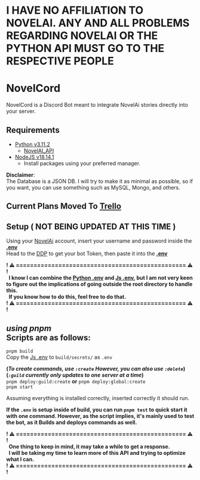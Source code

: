 # I HAVE NO AFFILIATION TO NOVELAI. ANY AND ALL PROBLEMS REGARDING NOVELAI OR THE PYTHON API MUST GO TO THE RESPECTIVE PEOPLE

# NovelCord
NovelCord is a Discord Bot meant to integrate NovelAi stories directly into your server.

## Requirements
- [Python v3.11.2](https://www.python.org/downloads/)  
	- [NovelAI_API](https://github.com/Aedial/novelai-api/tree/main)
- [NodeJS v18.14.1](https://nodejs.org/en)
	- Install packages using your preferred manager.

**Disclaimer**:  
The Database is a JSON DB. I will try to make it as minimal as possible, so if you want, you can use something such as MySQL, Mongo, and others.

## Current Plans Moved To [Trello](https://trello.com/b/0Vcb2g1q)

## Setup ( NOT BEING UPDATED AT THIS TIME )
Using your [NovelAi](https://novelai.net) account, insert your username and password inside the **[.env](python/example.env)**  
Head to the [DDP](https://discord.com/developers/applications) to get your bot Token, then paste it into the **[.env](src/secrets/example.env)**

**! ⚠️ ================================================ ⚠️ !  
  I know I can combine the [Python .env](python/example.env) and [Js .env](src/secrets/example.env), but I am not very keen to figure out the implications of going outside the root directory to handle this.  
  If you know how to do this, feel free to do that.  
! ⚠️ ================================================ ⚠️ !**  

*using pnpm*  
Scripts are as follows:  
---
`pnpm build`  
Copy the [Js .env](src/secrets/example.env) to `build/secrets/` as `.env`  

**(*To create commands, use `:create` However, you can also use `:delete`*)**  
**(*`:guild` currently only updates to one server at a time*)**    
`pnpm deploy:guild:create` **or** `pnpm deploy:global:create`  
`pnpm start`

Assuming everything is installed correctly, inserted correctly it should run.

**If the `.env` is setup inside of build, you can run `pnpm test` to quick start it with one command. However, as the script implies, it's mainly used to test the bot, as it Builds and deploys commands as well.**

**! ⚠️ ================================================ ⚠️ !  
  One thing to keep in mind, it may take a while to get a response.  
  I will be taking my time to learn more of this API and trying to optimize what I can.  
! ⚠️ ================================================ ⚠️ !**